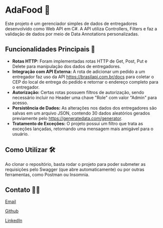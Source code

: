 # AdaFood 🍔

Este projeto é um gerenciador simples de dados de entregadores desenvolvido como Web API em C#. A API utiliza Controllers, Filters e faz a validação de dados por meio de Data Annotations personalizadas.

## Funcionalidades Principais 🚀

- **Rotas HTTP:** Foram implementadas rotas HTTP de Get, Post, Put e Delete para manipulação dos dados de entregadores.
- **Integração com API Externa:** A rota de adicionar um pedido a um entregador faz uso da API https://brasilapi.com.br/docs para coletar o CEP do local de entrega do pedido e retornar o endereço completo para o entregador.
- **Autorização:** Certas rotas possuem filtros de autorização, sendo necessário incluir no Header uma chave "Role" com valor "Admin" para acesso.
- **Persistência de Dados:** As alterações nos dados dos entregadores são salvas em um arquivo JSON, contendo 30 dados aleatórios gerados previamente pelo https://generatedata.com/generator.
- **Tratamento de Exceções:** O projeto possui um filtro que trata as exceções lançadas, retornando uma mensagem mais amigável para o usuário.

## Como Utilizar 🛠️

Ao clonar o repositório, basta rodar o projeto para poder submeter as requisições pelo Swagger (que abre automaticamente) ou por outras ferramentas, como Postman ou Insomnia.

## Contato 👩‍💻

[Email](mailto:mariaeduardamrs0@gmail.com)

[Github](https://github.com/MariaEduardaSampaio)       

[LinkedIn](https://www.linkedin.com/in/maria-eduarda-sampaio-955087213/)
